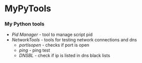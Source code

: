 # MyPyTools
### My Python tools
- *Pid Manager* - tool to manage script pid
- *NetworkTools* - tools for testing network connections and dns
    - *portisopen* - checks if port is open
    - *ping* - ping test
    - *DNSBL* - check if ip is listed in dns black lists
